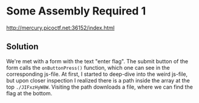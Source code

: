 # Some Assembly Required 1

http://mercury.picoctf.net:36152/index.html

## Solution

We're met with a form with the text "enter flag". The submit button of the form calls the `onButtonPress()` function, which one can see in the corresponding js-file. At first, I started to deep-dive into the weird js-file, but upon closer inspection I realized there is a path inside the array at the top `./JIFxzHyW8W`. Visiting the path downloads a file, where we can find the flag at the bottom. 

